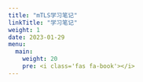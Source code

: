 ```yaml
---
title: "mTLS学习笔记"
linkTitle: "学习笔记"
weight: 1
date: 2023-01-29
menu:
  main:
    weight: 20
    pre: <i class='fas fa-book'></i>
---
```




